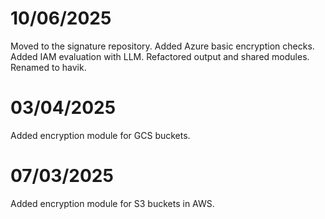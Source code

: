 # 10/06/2025
Moved to the signature repository.
Added Azure basic encryption checks.
Added IAM evaluation with LLM.
Refactored output and shared modules.
Renamed to havik.

# 03/04/2025
Added encryption module for GCS buckets.

# 07/03/2025
Added encryption module for S3 buckets in AWS.
